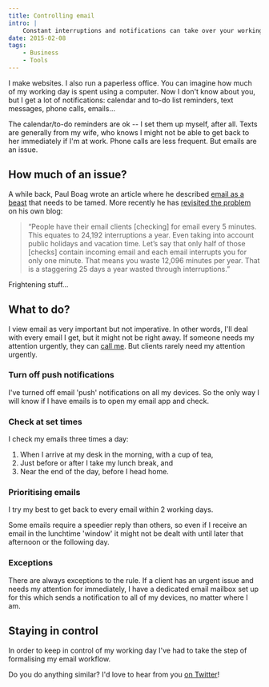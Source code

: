 ```yaml
---
title: Controlling email
intro: |
    Constant interruptions and notifications can take over your working day. For me, the biggest culprit is email. Here's how I keep my head above water.
date: 2015-02-08
tags:
    - Business
    - Tools
---
```


I make websites. I also run a paperless office. You can imagine how much of my working day is spent using a computer. Now I don't know about you, but I get a lot of notifications: calendar and to-do list reminders, text messages, phone calls, emails…

The calendar/to-do reminders are ok -- I set them up myself, after all. Texts are generally from my wife, who knows I might not be able to get back to her immediately if I'm at work. Phone calls are less frequent. But emails are an issue.


## How much of an issue?

A while back, Paul Boag wrote an article where he described [email as a beast](https://www.smashingmagazine.com/2013/07/taming-email-beast) that needs to be tamed. More recently he has [revisited the problem](https://boagworld.com/working-in-web/work-smarter/) on his own blog:

> “People have their email clients [checking] for email every 5 minutes. This equates to 24,192 interruptions a year. Even taking into account public holidays and vacation time. Let’s say that only half of those [checks] contain incoming email and each email interrupts you for only one minute. That means you waste 12,096 minutes per year. That is a staggering 25 days a year wasted through interruptions.”

Frightening stuff…


## What to do?

I view email as very important but not imperative. In other words, I'll deal with every email I get, but it might not be right away. If someone needs my attention urgently, they can [call me](tel:00441914324414). But clients rarely need my attention urgently.

### Turn off push notifications

I've turned off email 'push' notifications on all my devices. So the only way I will know if I have emails is to open my email app and check.

### Check at set times

I check my emails three times a day:

1. When I arrive at my desk in the morning, with a cup of tea,
2. Just before or after I take my lunch break, and
3. Near the end of the day, before I head home.

### Prioritising emails

I try my best to get back to every email within 2 working days.

Some emails require a speedier reply than others, so even if I receive an email in the lunchtime 'window' it might not be dealt with until later that afternoon or the following day.

### Exceptions

There are always exceptions to the rule. If a client has an urgent issue and needs my attention for immediately, I have a dedicated email mailbox set up for this which sends a notification to all of my devices, no matter where I am.


## Staying in control

In order to keep in control of my working day I've had to take the step of formalising my email workflow.

Do you do anything similar? I'd love to hear from you [on Twitter](https://twitter.com/tempertemper)!
